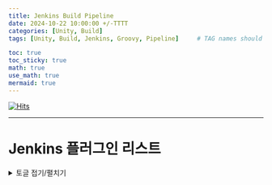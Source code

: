 ```yaml
---
title: Jenkins Build Pipeline
date: 2024-10-22 10:00:00 +/-TTTT
categories: [Unity, Build]
tags: [Unity, Build, Jenkins, Groovy, Pipeline]     # TAG names should always be lowercase

toc: true
toc_sticky: true
math: true  
use_math: true
mermaid: true
---
```


[![Hits](https://hits.seeyoufarm.com/api/count/incr/badge.svg?url=https%3A%2F%2Fepheria.github.io&count_bg=%2379C83D&title_bg=%23555555&icon=&icon_color=%23E7E7E7&title=views&edge_flat=false)](https://hits.seeyoufarm.com)

---

# Jenkins 플러그인 리스트

<details>
<summary>토글 접기/펼치기</summary>
<div markdown="1">

| **플러그인 이름** | **설명** |
|-------------------|-----------|
| [Active Choices Plug-in](https://plugins.jenkins.io/uno-choice) | 작업에 동적 매개변수를 제공하며 HTML 요소를 렌더링합니다. |
| [Ant Plugin](https://plugins.jenkins.io/ant) | Jenkins에서 Apache Ant 빌드를 실행합니다. |
| [Apache HttpComponents Client 4.x API Plugin](https://plugins.jenkins.io/apache-httpcomponents-client-4-api) | HTTP 클라이언트 라이브러리를 제공합니다. |
| [App Center](https://plugins.jenkins.io/appcenter) | 앱을 App Center에 업로드합니다. |
| [ASM API](https://plugins.jenkins.io/asm-api) | ASM 라이브러리를 제공합니다. |
| [Bootstrap 5 API Plugin](https://plugins.jenkins.io/bootstrap5-api) | Jenkins 플러그인에 Bootstrap 5를 제공합니다. |
| [bouncycastle API Plugin](https://plugins.jenkins.io/bouncycastle-api) | 암호화 작업을 위한 Bouncy Castle API를 제공합니다. |
| [Branch API Plugin](https://plugins.jenkins.io/branch-api) | 브랜치 기반 프로젝트를 지원하는 API를 제공합니다. |
| [Build Timeout](https://plugins.jenkins.io/build-timeout) | 빌드가 지정된 시간 이상 실행되면 자동으로 종료합니다. |
| [Build Timestamp Plugin](https://plugins.jenkins.io/build-timestamp) | 빌드에 타임스탬프를 추가합니다. |
| [Build Trigger Badge Plugin](https://plugins.jenkins.io/buildtriggerbadge) | 빌드 원인을 나타내는 아이콘을 표시합니다. |
| [build user vars plugin](https://plugins.jenkins.io/build-user-vars-plugin) | Jenkins 사용자 정보를 빌드 변수로 설정합니다. |
| [Caffeine API Plugin](https://plugins.jenkins.io/caffeine-api) | Jenkins 플러그인에 Caffeine API를 제공합니다. |
| [Checks API plugin](https://plugins.jenkins.io/checks-api) | SCM 플랫폼에 체크 상태를 게시하는 API를 제공합니다. |
| [Command Agent Launcher Plugin](https://plugins.jenkins.io/command-launcher) | 에이전트를 명령어로 실행할 수 있도록 합니다. |
| [Commons Compress API](https://plugins.jenkins.io/commons-compress-api) | 압축 작업을 위한 라이브러리를 제공합니다. |
| [commons-lang3 v3.x Jenkins API Plugin](https://plugins.jenkins.io/commons-lang3-api) | Apache Commons Lang 라이브러리를 제공합니다. |
| [commons-text API Plugin](https://plugins.jenkins.io/commons-text-api) | 텍스트 조작을 위한 라이브러리를 제공합니다. |
| [Copy Artifact Plugin](https://plugins.jenkins.io/copyartifact) | 다른 프로젝트의 아티팩트를 복사합니다. |
| [Credentials](https://plugins.jenkins.io/credentials) | Jenkins에서 자격 증명을 저장하고 관리합니다. |
| [Credentials Binding Plugin](https://plugins.jenkins.io/credentials-binding) | 자격 증명을 환경 변수에 바인딩합니다. |
| [Dark Theme](https://plugins.jenkins.io/dark-theme) | Jenkins에 다크 테마를 추가합니다. |
| [Dashboard View](https://plugins.jenkins.io/dashboard-view) | 작업 정보를 표시하는 대시보드를 제공합니다. |
| [DataTables.net API Plugin](https://plugins.jenkins.io/data-tables-api) | 테이블을 동적으로 렌더링합니다. |
| [Display URL API](https://plugins.jenkins.io/display-url-api) | 알림에 사용할 대체 URL을 제공합니다. |
| [Durable Task Plugin](https://plugins.jenkins.io/durable-task) | Jenkins 외부에서 실행되는 작업을 모니터링합니다. |
| [ECharts API](https://plugins.jenkins.io/echarts-api) | 데이터 시각화를 위한 도구를 제공합니다. |
| [EDDSA API Plugin](https://plugins.jenkins.io/eddsa-api) | EdDSA 서명을 지원하는 API를 제공합니다. |
| [Email Extension Plugin](https://plugins.jenkins.io/email-ext) | 이메일 알림을 확장하고 구성할 수 있습니다. |
| [Extended Choice Parameter Plugin](https://plugins.jenkins.io/extended-choice-parameter) | 선택 매개변수를 확장합니다. |
| [External Monitor Job Type Plugin](https://plugins.jenkins.io/external-monitor-job) | 외부에서 실행된 작업의 결과를 모니터링합니다. |
| [Folders Plugin](https://plugins.jenkins.io/cloudbees-folder) | 작업을 정리하기 위한 폴더를 만듭니다. |
| [Font Awesome API Plugin](https://plugins.jenkins.io/font-awesome-api) | Font Awesome 아이콘을 제공합니다. |
| [Git client plugin](https://plugins.jenkins.io/git-client) | Git 지원을 위한 유틸리티 플러그인입니다. |
| [Git Parameter Plug-In](https://plugins.jenkins.io/git-parameter) | 브랜치, 태그 또는 리비전을 선택할 수 있게 합니다. |
| [Git plugin](https://plugins.jenkins.io/git) | Git을 Jenkins와 통합합니다. |
| [Git Push Plugin](https://plugins.jenkins.io/git-push) | 빌드 후 Git 푸시 작업을 수행합니다. |
| [Git server Plugin](https://plugins.jenkins.io/git-server) | Jenkins를 Git 서버로 사용하도록 설정합니다. |
| [GitHub API Plugin](https://plugins.jenkins.io/github-api) | GitHub API를 제공합니다. |
| [GitHub Branch Source](https://plugins.jenkins.io/github-branch-source) | GitHub의 멀티브랜치 프로젝트를 지원합니다. |
| [GitHub plugin](https://plugins.jenkins.io/github) | GitHub와 Jenkins를 통합합니다. |
| [GitLab](https://plugins.jenkins.io/gitlab-plugin) | GitLab과 Jenkins를 통합합니다. |
| [GitLab API Plugin](https://plugins.jenkins.io/gitlab-api) | GitLab API를 제공합니다. |
| [GitLab Authentication](https://plugins.jenkins.io/gitlab-oauth) | GitLab OAuth를 통한 인증을 지원합니다. |
| [Google OAuth Credentials plugin](https://plugins.jenkins.io/google-oauth-plugin) | Google 서비스 계정 인증을 제공합니다. |
| [Google Play Android Publisher Plugin](https://plugins.jenkins.io/google-play-android-publisher) | Android 앱을 Google Play에 업로드합니다. |
| [Gradle](https://plugins.jenkins.io/gradle) | Gradle 빌드를 실행할 수 있습니다. |
| [Gson API](https://plugins.jenkins.io/gson-api) | Gson 라이브러리를 제공합니다. |
| [Instance Identity](https://plugins.jenkins.io/instance-identity) | Jenkins 간 인증을 위한 RSA 키 쌍을 유지합니다. |
| [Ionicons API](https://plugins.jenkins.io/ionicons-api) | Ionicons 아이콘을 제공합니다. |
| [Jackson 2 API Plugin](https://plugins.jenkins.io/jackson2-api) | JSON 처리를 위한 Jackson 2 API를 제공합니다. |
| [Jakarta Activation API](https://plugins.jenkins.io/jakarta-activation-api) | Jakarta Activation API를 제공합니다. |
| [Jakarta Mail API](https://plugins.jenkins.io/jakarta-mail-api) | Jakarta Mail API를 제공합니다. |
| [Java JSON Web Token (JJWT) Plugin](https://plugins.jenkins.io/jjwt-api) | JWT 토큰 처리를 지원합니다. |
| [JavaBeans Activation Framework (JAF) API](https://plugins.jenkins.io/javax-activation-api) | JAF API를 제공합니다. |
| [JavaMail API](https://plugins.jenkins.io/javax-mail-api) | JavaMail API를 제공합니다. |
| [JavaScript GUI Lib: ACE Editor bundle plugin](https://plugins.jenkins.io/ace-editor) | ACE 에디터 번들을 제공합니다. |
| [JavaScript GUI Lib: Handlebars bundle plugin](https://plugins.jenkins.io/handlebars) | Handlebars.js를 제공합니다. |
| [JavaScript GUI Lib: Moment.js bundle plugin](https://plugins.jenkins.io/momentjs) | Moment.js를 제공합니다. |
| [JAXB plugin](https://plugins.jenkins.io/jaxb) | JAXB 패키징을 제공합니다. |
| [Jersey 2 API](https://plugins.jenkins.io/jersey2-api) | JAX-RS와 Jersey API를 제공합니다. |
| [Job Configuration History Plugin](https://plugins.jenkins.io/jobConfigHistory) | 작업 설정 변경 이력을 저장합니다. |
| [Joda Time API](https://plugins.jenkins.io/joda-time-api) | Joda Time API를 제공합니다. |
| [jQuery plugin](https://plugins.jenkins.io/jquery) | 안정적인 jQuery 버전을 제공합니다. |
| [JQuery3 API Plugin](https://plugins.jenkins.io/jquery3-api) | jQuery 3.x 버전을 제공합니다. |
| [JSch dependency plugin](https://plugins.jenkins.io/jsch) | JSch 라이브러리를 사용한 SSH 인증을 지원합니다. |
| [JSON Api](https://plugins.jenkins.io/json-api) | JSON API를 제공합니다. |
| [JSON Path API](https://plugins.jenkins.io/json-path-api) | JSON Path API를 제공합니다. |
| [JUnit](https://plugins.jenkins.io/junit) | JUnit 테스트 결과를 게시합니다. |
| [LDAP Plugin](https://plugins.jenkins.io/ldap) | LDAP 인증을 지원합니다. |
| [List Git Branches Parameter PlugIn](https://plugins.jenkins.io/list-git-branches-parameter) | Git 브랜치 또는 태그를 선택할 수 있는 매개변수를 제공합니다. |
| [Locale plugin](https://plugins.jenkins.io/locale) | Jenkins의 언어 설정을 제어합니다. |
| [Lockable Resources plugin](https://plugins.jenkins.io/lockable-resources) | 외부 리소스를 빌드 간에 잠글 수 있게 합니다. |
| [Login Theme Plugin](https://plugins.jenkins.io/login-theme) | 로그인 페이지의 테마를 사용자 정의합니다. |
| [Mailer Plugin](https://plugins.jenkins.io/mailer) | 이메일 알림을 구성합니다. |
| [Matrix Authorization Strategy Plugin](https://plugins.jenkins.io/matrix-auth) | 역할 기반의 매트릭스 권한 부여 전략을 제공합니다. |
| [Matrix Project](https://plugins.jenkins.io/matrix-project) | 멀티 구성 프로젝트를 생성할 수 있습니다. |
| [Metrics Plugin](https://plugins.jenkins.io/metrics) | 시스템 및 빌드 성능 메트릭을 제공합니다. |
| [Mina SSHD API :: Common](https://plugins.jenkins.io/mina-sshd-api-common) | Apache Mina SSHD의 공통 모듈을 제공합니다. |
| [Mina SSHD API :: Core](https://plugins.jenkins.io/mina-sshd-api-core) | Apache Mina SSHD의 핵심 모듈을 제공합니다. |
| [Naginator](https://plugins.jenkins.io/naginator) | 실패한 빌드를 자동으로 재시도합니다. |
| [OAuth Credentials plugin](https://plugins.jenkins.io/oauth-credentials) | OAuth 자격 증명 인터페이스를 제공합니다. |
| [OkHttp Plugin](https://plugins.jenkins.io/okhttp-api) | OkHttp 라이브러리를 제공합니다. |
| [Oracle Java SE Development Kit Installer Plugin](https://plugins.jenkins.io/jdk-tool) | Oracle JDK를 설치할 수 있도록 지원합니다. |
| [OWASP Markup Formatter Plugin](https://plugins.jenkins.io/antisamy-markup-formatter) | 안전한 HTML 마크업을 허용합니다. |
| [PAM Authentication plugin](https://plugins.jenkins.io/pam-auth) | Unix PAM 인증을 추가합니다. |
| [Parameterized Trigger plugin](https://plugins.jenkins.io/parameterized-trigger) | 빌드가 완료된 후 다른 빌드를 트리거합니다. |
| [Pipeline Configuration History Plugin](https://plugins.jenkins.io/pipeline-config-history) | 파이프라인 설정 변경 내역을 저장합니다. |
| [Pipeline Graph Analysis Plugin](https://plugins.jenkins.io/pipeline-graph-analysis) | 파이프라인 분석 REST API를 제공합니다. |
| [Pipeline Graph View Plugin](https://plugins.jenkins.io/pipeline-graph-view) | 파이프라인 그래프를 시각화합니다. |
| [Pipeline REST API Plugin](https://plugins.jenkins.io/pipeline-rest-api) | 파이프라인 데이터에 접근할 수 있는 REST API를 제공합니다. |
| [Pipeline: API](https://plugins.jenkins.io/workflow-api) | 파이프라인 API를 정의합니다. |
| [Pipeline: Basic Steps](https://plugins.jenkins.io/workflow-basic-steps) | 파이프라인에서 자주 사용되는 기본 단계를 제공합니다. |
| [Pipeline: Build Step](https://plugins.jenkins.io/pipeline-build-step) | 다른 작업을 빌드할 수 있는 단계를 추가합니다. |
| [Pipeline: Declarative](https://plugins.jenkins.io/pipeline-model-definition) | 선언형 파이프라인을 제공합니다. |
| [Pipeline: Declarative Extension Points API](https://plugins.jenkins.io/pipeline-model-extensions) | 선언형 파이프라인 확장 포인트 API를 제공합니다. |
| [Pipeline: GitHub Groovy Libraries](https://plugins.jenkins.io/pipeline-github-lib) | GitHub에서 Groovy 라이브러리를 로드합니다. |
| [Pipeline: Input Step](https://plugins.jenkins.io/pipeline-input-step) | 사용자 입력을 대기하는 단계를 추가합니다. |
| [Pipeline: Job](https://plugins.jenkins.io/workflow-job) | 파이프라인 작업 유형을 정의합니다. |
| [Pipeline: Milestone Step](https://plugins.jenkins.io/pipeline-milestone-step) | 마일스톤 단계를 제공합니다. |
| [Pipeline: Model API](https://plugins.jenkins.io/pipeline-model-api) | 선언형 파이프라인 모델 API입니다. |
| [Pipeline: Multibranch](https://plugins.jenkins.io/workflow-multibranch) | 멀티 브랜치 파이프라인을 지원합니다. |
| [Pipeline: Nodes and Processes](https://plugins.jenkins.io/workflow-durable-task-step) | 노드와 외부 프로세스를 관리합니다. |
| [Pipeline: SCM Step](https://plugins.jenkins.io/workflow-scm-step) | 소스 제어에서 소스를 가져오는 단계를 추가합니다. |
| [Pipeline: Stage Step](https://plugins.jenkins.io/pipeline-stage-step) | 파이프라인 단계 구분을 제공합니다. |
| [Pipeline: Stage Tags Metadata](https://plugins.jenkins.io/pipeline-stage-tags-metadata) | 파이프라인 단계 태그 메타데이터를 지원합니다. |
| [Pipeline: Stage View Plugin](https://plugins.jenkins.io/pipeline-stage-view) | 파이프라인 단계 뷰를 제공합니다. |
| [Pipeline: Step API](https://plugins.jenkins.io/workflow-step-api) | 비동기 빌드 단계 API입니다. |
| [Pipeline: Supporting APIs](https://plugins.jenkins.io/workflow-support) | 파이프라인 플러그인에 필요한 공용 유틸리티를 제공합니다. |
| [Plain Credentials Plugin](https://plugins.jenkins.io/plain-credentials) | 단순한 문자열과 파일을 자격 증명으로 사용합니다. |
| [Plugin Utilities API Plugin](https://plugins.jenkins.io/plugin-util-api) | 플러그인 개발을 가속화하기 위한 유틸리티를 제공합니다. |
| [Popper.js 2 API Plugin](https://plugins.jenkins.io/popper2-api) | Popper.js를 사용해 툴팁과 팝업을 배치합니다. |
| [Popper.js API Plugin](https://plugins.jenkins.io/popper-api) | Popper.js를 Jenkins 플러그인에 제공합니다. |
| [Pre SCM BuildStep Plugin](https://plugins.jenkins.io/preSCMbuildstep) | 소스 제어 작업 이전에 빌드 단계를 실행할 수 있습니다. |
| [Rebuilder](https://plugins.jenkins.io/rebuild) | 동일한 매개변수를 사용해 빌드를 다시 실행합니다. |
| [Resource Disposer Plugin](https://plugins.jenkins.io/resource-disposer) | 삭제가 지연되는 자원을 비동기적으로 처리합니다. |
| [Role-based Authorization Strategy](https://plugins.jenkins.io/role-strategy) | 역할 기반 권한 부여 전략을 제공합니다. |
| [SCM API Plugin](https://plugins.jenkins.io/scm-api) | SCM 시스템과의 상호작용을 위한 API를 제공합니다. |
| [Script Security](https://plugins.jenkins.io/script-security) | Jenkins에서 실행할 스크립트의 보안을 관리합니다. |
| [Simple Theme Plugin](https://plugins.jenkins.io/simple-theme-plugin) | CSS와 JavaScript를 사용해 Jenkins의 테마를 커스터마이즈합니다. |
| [Slack Notification Plugin](https://plugins.jenkins.io/slack) | Slack과 통합해 빌드 상태와 메시지를 알립니다. |
| [SnakeYAML API](https://plugins.jenkins.io/snakeyaml-api) | YAML 파싱을 위한 라이브러리를 제공합니다. |
| [SSH Build Agents plugin](https://plugins.jenkins.io/ssh-slaves) | SSH를 통해 에이전트를 실행할 수 있습니다. |
| [SSH Credentials Plugin](https://plugins.jenkins.io/ssh-credentials) | SSH 자격 증명을 저장하고 관리합니다. |
| [SSH server](https://plugins.jenkins.io/sshd) | Jenkins를 SSH 서버로 사용해 CLI 명령을 제공합니다. |
| [Structs Plugin](https://plugins.jenkins.io/structs) | DSL 플러그인을 위한 데이터 구조를 제공합니다. |
| [Theme Manager](https://plugins.jenkins.io/theme-manager) | 사용자 및 전역 테마를 추가할 수 있는 확장 포인트를 제공합니다. |
| [ThinBackup](https://plugins.jenkins.io/thinBackup) | 글로벌 및 작업별 설정 파일을 백업합니다. |
| [Throttle Concurrent Builds Plug-in](https://plugins.jenkins.io/throttle-concurrents) | 빌드 동시 실행을 제한할 수 있습니다. |
| [Timestamper](https://plugins.jenkins.io/timestamper) | 콘솔 출력에 타임스탬프를 추가합니다. |
| [Token Macro Plugin](https://plugins.jenkins.io/token-macro) | 재사용 가능한 매크로 확장 기능을 추가합니다. |
| [Trilead API Plugin](https://plugins.jenkins.io/trilead-api) | Trilead SSH 라이브러리를 제공합니다. |
| [Unity3d plugin](https://plugins.jenkins.io/unity3d-plugin) | Unity 3D 에디터 빌드를 실행할 수 있습니다. |
| [Variant Plugin](https://plugins.jenkins.io/variant) | 여러 모드에 맞게 플러그인의 동작을 변경합니다. |
| [View Job Filters](https://plugins.jenkins.io/view-job-filters) | 작업 필터를 사용해 스마트 뷰를 만듭니다. |
| [Workspace Cleanup](https://plugins.jenkins.io/ws-cleanup) | 프로젝트의 작업 공간을 정리합니다. |
| [Xcode integration](https://plugins.jenkins.io/xcode-plugin) | Xcode 프로젝트를 빌드하고 .ipa 파일을 패키징합니다. |

</div>
</details>